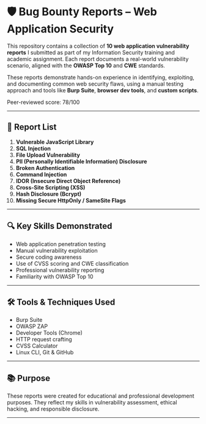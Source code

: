 # 🛡️ Bug Bounty Reports – Web Application Security

This repository contains a collection of **10 web application vulnerability reports** I submitted as part of my Information Security training and academic assignment. Each report documents a real-world vulnerability scenario, aligned with the **OWASP Top 10** and **CWE** standards.

These reports demonstrate hands-on experience in identifying, exploiting, and documenting common web security flaws, using a manual testing approach and tools like **Burp Suite**, **browser dev tools**, and **custom scripts**.

Peer-reviewed score: 78/100


---

## 📄 Report List

1. **Vulnerable JavaScript Library**  
2. **SQL Injection**  
3. **File Upload Vulnerability**  
4. **PII (Personally Identifiable Information) Disclosure**  
5. **Broken Authentication**  
6. **Command Injection**  
7. **IDOR (Insecure Direct Object Reference)**  
8. **Cross-Site Scripting (XSS)**  
9. **Hash Disclosure (Bcrypt)**  
10. **Missing Secure HttpOnly / SameSite Flags**

---

## 🔍 Key Skills Demonstrated

- Web application penetration testing  
- Manual vulnerability exploitation  
- Secure coding awareness  
- Use of CVSS scoring and CWE classification  
- Professional vulnerability reporting  
- Familiarity with OWASP Top 10

---

## 🛠️ Tools & Techniques Used

- Burp Suite  
- OWASP ZAP  
- Developer Tools (Chrome)  
- HTTP request crafting  
- CVSS Calculator  
- Linux CLI, Git & GitHub

---

## 📚 Purpose

These reports were created for educational and professional development purposes. They reflect my skills in vulnerability assessment, ethical hacking, and responsible disclosure.

---

